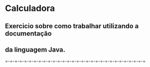 # Calculadora

## Exercicio sobre como trabalhar utilizando a documentação
## da linguagem Java.
=-=-=-=-=-=-=-=-=-=-=-=-=-=-=-=-=-=-=-=-=-=-=-=-=-=-=-=-=-=
